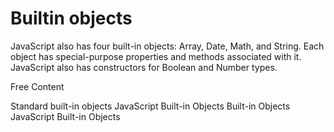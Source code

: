 # Builtin objects

JavaScript also has four built-in objects: Array, Date, Math, and String. Each object has special-purpose properties and methods associated with it. JavaScript also has constructors for Boolean and Number types.

<ResourceGroupTitle>Free Content</ResourceGroupTitle>

<BadgeLink colorScheme='yellow' badgeText='Read' href='https://developer.mozilla.org/en-US/docs/Web/JavaScript/Reference/Global_Objects'>Standard built-in objects</BadgeLink>
<BadgeLink colorScheme='yellow' badgeText='Read' href='https://www.tutorialride.com/javascript/javascript-built-in-objects.htm'>JavaScript Built-in Objects</BadgeLink>
<BadgeLink colorScheme='yellow' badgeText='Read' href='https://www.scaler.com/topics/javascript-built-in-objects/'>Built-in Objects</BadgeLink>
<BadgeLink badgeText='Watch' href='https://youtu.be/YLCtw8Ms5Q4'>JavaScript Built-in Objects</BadgeLink>

